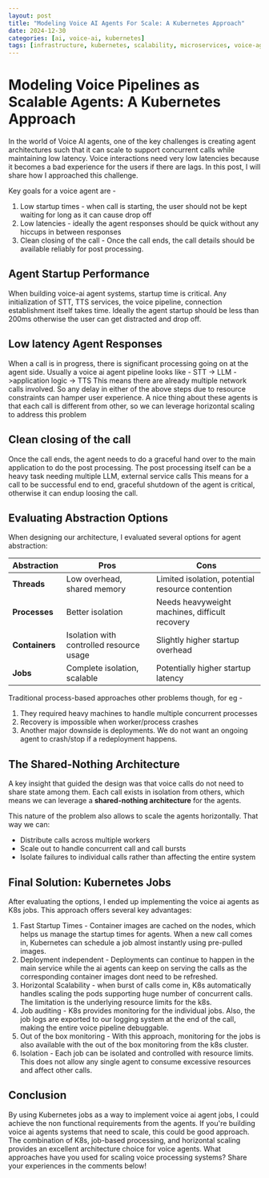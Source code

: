 ```yaml
---
layout: post
title: "Modeling Voice AI Agents For Scale: A Kubernetes Approach"
date: 2024-12-30
categories: [ai, voice-ai, kubernetes]
tags: [infrastructure, kubernetes, scalability, microservices, voice-agents]
---
```


# Modeling Voice Pipelines as Scalable Agents: A Kubernetes Approach

In the world of Voice AI agents, one of the key challenges is creating agent architectures such that it can scale to support concurrent calls while maintaining low latency. Voice interactions need very low latencies because it becomes a bad experience for the users if there are lags.
In this post, I will share how I approached this challenge.

Key goals for a voice agent are -
1. Low startup times - when call is starting, the user should not be kept waiting for long as it can cause drop off
2. Low latencies - ideally the agent responses should be quick without any hiccups in between responses
3. Clean closing of the call - Once the call ends, the call details should be available reliably for post processing.

## Agent Startup Performance

When building voice-ai agent systems, startup time is critical.
Any initialization of STT, TTS services, the voice pipeline, connection establishment itself takes time.
Ideally the agent startup should be less than 200ms otherwise the user can get distracted and drop off.

## Low latency Agent Responses
When a call is in progress, there is significant processing going on at the agent side.
Usually a voice ai agent pipeline looks like - STT -> LLM ->application logic -> TTS
This means there are already multiple network calls involved.
So any delay in either of the above steps due to resource constraints can hamper user experience.
A nice thing about these agents is that each call is different from other, so we can leverage horizontal scaling to address this problem

## Clean closing of the call
Once the call ends, the agent needs to do a graceful hand over to the main application to do the post processing.
The post processing itself can be a heavy task needing multiple LLM, external service calls
This means for a call to be successful end to end, graceful shutdown of the agent is critical, otherwise it can endup loosing the call.

## Evaluating Abstraction Options

When designing our architecture, I evaluated several options for agent abstraction:

| Abstraction | Pros | Cons                                             |
|-------------|------|--------------------------------------------------|
| **Threads** | Low overhead, shared memory | Limited isolation, potential resource contention |
| **Processes** | Better isolation | Needs heavyweight machines, difficult recovery   |
| **Containers** | Isolation with controlled resource usage | Slightly higher startup overhead                 |
| **Jobs** | Complete isolation, scalable | Potentially higher startup latency               |

Traditional process-based approaches other problems though, for eg -
1. They required heavy machines to handle multiple concurrent processes
2. Recovery is impossible when worker/process crashes
3. Another major downside is deployments. We do not want an ongoing agent to crash/stop if a redeployment happens.

## The Shared-Nothing Architecture

A key insight that guided the design was that voice calls do not need to share state among them. Each call exists in isolation from others, which means we can leverage a **shared-nothing architecture** for the agents.

This nature of the problem also allows to scale the agents horizontally. That way we can:
- Distribute calls across multiple workers
- Scale out to handle concurrent call and call bursts
- Isolate failures to individual calls rather than affecting the entire system

## Final Solution: Kubernetes Jobs

After evaluating the options, I ended up implementing the voice ai agents as K8s jobs. This approach offers several key advantages:
1. Fast Startup Times -
Container images are cached on the nodes, which helps us manage the startup times for agents.
When a new call comes in, Kubernetes can schedule a job almost instantly using pre-pulled images.
2. Deployment independent - Deployments can continue to happen in the main service while the ai agents can keep on serving the calls as the corresponding container images dont need to be refreshed.
3. Horizontal Scalability - when burst of calls come in, K8s automatically handles scaling the pods supporting huge number of concurrent calls.
The limitation is the underlying resource limits for the k8s.
4. Job auditing - K8s provides monitoring for the individual jobs. Also, the job logs are exported to our logging system at the end of the call, making the entire
voice pipeline debuggable.
5. Out of the box monitoring - With this approach, monitoring for the jobs is also available with the out of the box monitoring from the k8s cluster.
6. Isolation - Each job can be isolated and controlled with resource limits.
This does not allow any single agent to consume excessive resources and affect other calls.


## Conclusion

By using Kubernetes jobs as a way to implement voice ai agent jobs, I could achieve the non functional requirements from the agents.
If you're building voice ai agents systems that need to scale, this could be good approach.
The combination of K8s, job-based processing, and horizontal scaling provides an excellent architecture choice for voice agents.
What approaches have you used for scaling voice processing systems? Share your experiences in the comments below!
